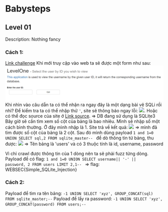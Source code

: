 # Babysteps

## Level 01

Description: Nothing fancy
<h3>Cách 1:</h3>

<a href="https://websec.fr/level01/">Link challenge</a>
Khi mới truy cập vào web ta sẽ được một form như sau:<br>
<img src="./img/level1/lv1_index.png/"></img>
Khi nhìn vào câu dẫn ta có thể nhận ra ngay đây là một dạng bài vê SQLi rồi nhỉ?
Để kiểm tra ta có thể nhập thử <code>'</code>, site sẽ thông báo ngay lỗi: <img src="./img/lvel1/lv1_error.png/"></img>. Hoặc có thể đọc source của site ở <a href="https://websec.fr/level01/source.php">Link source</a>.
=> DB đang sử dụng là SQLite3
Bây giờ sẽ cần tìm xem số cột của bảng là bao nhiêu. 
Mình sẽ nhập số một cách bình thường. Ở đây mình nhập là 1. Site trả về kết quả:
<img src="./img/lvel1/lv1_test.png/"></img>
=> mình đã tìm được số cột của bảng là 2 cột.
Sau đó mình dùng payload <code>1 and 1=0 UNION SELECT sql,2 FROM sqlite_master-- </code> để dò thông tin từ bảng, thu được: 
<img src="./img/lvel1/lv1_table.png/"></img>
=> Tên bảng là 'users' và có 3 thuộc tính là id, username, password

Vì chỉ crawl được thông tin của 1 dòng nên ta sẽ phải fuzz từng dòng.
Payload để có flag: <code>1 and 1=0 UNION SELECT username|| '-' || password, 2 FROM users LIMIT 2,1-- </code>
=> flag: WEBSEC{Simple_SQLite_Injection}
<h3>Cách 2:</h3>
Payload để tìm ra tên bảng:
<Code>-1 UNION SELECT 'xyz', GROUP_CONCAT(sql) FROM sqlite_master;--</Code>
Payload để lấy ra password:
<Code>-1 UNION SELECT 'xyz', GROUP_CONCAT(password) FROM users;--</Code>
